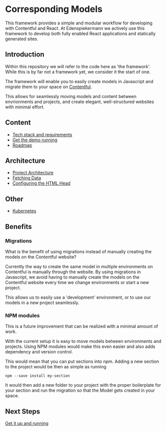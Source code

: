 # Corresponding Models

This framework provides a simple and modular workflow for developing with Contentful and React. At Edenspiekermann we actively use this framework to develop both fully enabled React applications and statically generated sites.


## Introduction

Within this repository we will refer to the code here as 'the framework'. While
this is by far not a framework yet, we consider it the start of one.

The framework will enable you to easily create models in Javascript and migrate
them to your space on [Contentful](https://www.contentful.com/).

This allows for seamlessly moving models and content between envrionments and
projects, and create elegant, well-structured websites with minimal effort.


## Content

- [Tech stack and requirements](./docs/tech-stack.md)
- [Get the demo running](./docs/setup.md)
- [Roadmap](./docs/roadmap.md)

## Architecture

- [Project Architecture](./docs/architecture/architecture.md)
- [Fetching Data](./docs/architecture/fetching-data.md)
- [Configuring the HTML Head](./docs/architecture/configure-html-head.md)

## Other

- [Kubernetes](./docs/kubernetes.md)


## Benefits

### Migrations

What is the benefit of using migrations instead of manually creating the models
on the Contentful website?

Currently the way to create the same model in multiple environments on
Contentful is manually through the website. By using migrations in Javascript,
we avoid having to manually create the models on the Contentful website every
time we change environments or start a new project.

This allows us to easily use a 'development' environment, or to use our models
in a new project seamlessly.


### NPM modules

This is a future improvement that can be realized with a minimal amount of work.

With the current setup it is easy to move models between environments and
projects. Using NPM modules would make this even easier and also adds dependency
and version control. 

This would mean that you can put sections into npm. Adding a new section to the
project would be then as simple as running

```
npm --save install my-section
```

It would then add a new folder to your project with the proper boilerplate for
your section and run the migration so that the Model gets created in your space.


## Next Steps

[Get it up and running](./docs/setup.md)

